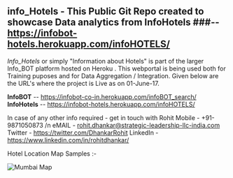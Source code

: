 ## info_Hotels - This Public Git Repo created to showcase Data analytics from InfoHotels ###-- https://infobot-hotels.herokuapp.com/infoHOTELS/

*Info_Hotels* or simply "Information about Hotels" is part of the larger Info_BOT platform hosted on Heroku . 
This webportal is being used both for Training puposes and for Data Aggregation / Integration.
Given below are the URL's where the project is Live as on 01-June-17.

**InfoBOT** -- https://infobot-co-in.herokuapp.com/infoBOT_search/
**InfoHotels** -- https://infobot-hotels.herokuapp.com/infoHOTELS/

In case of any other info required - get in touch with Rohit 
Mobile - +91-9871050873 /n
eMAIL - rohit.dhankar@strategic-leadership-llc-india.com
Twitter - https://twitter.com/DhankarRohit
LinkedIn - https://www.linkedin.com/in/rohitdhankar/

Hotel Location Map Samples :- 

![Mumbai Map ](/master/map1_2.png)
